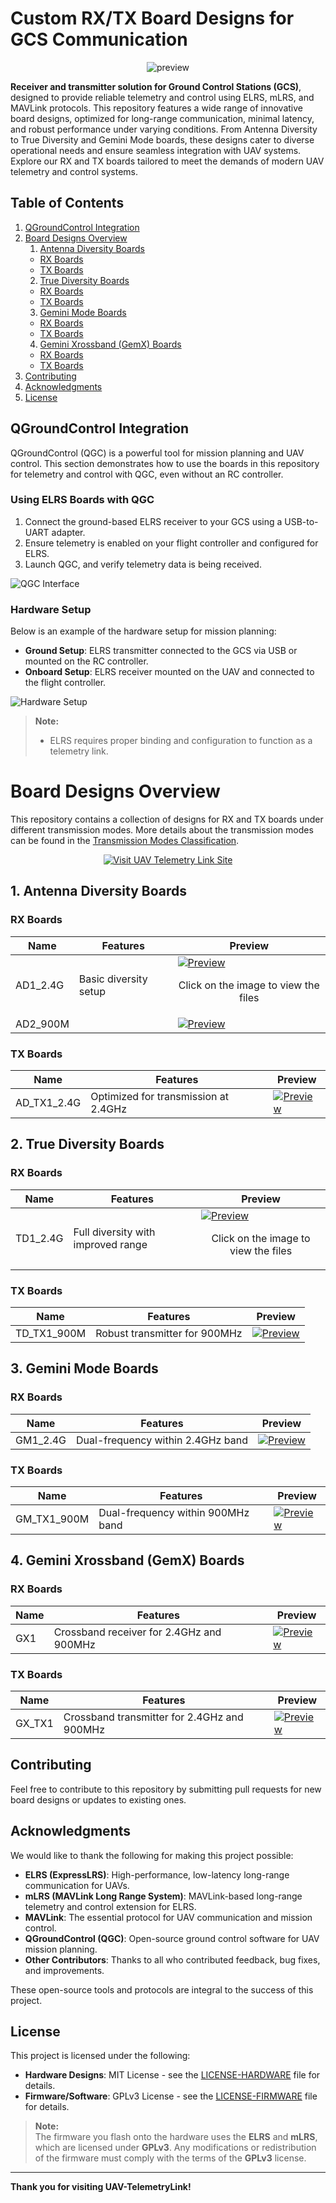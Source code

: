 # Custom RX/TX Board Designs for GCS Communication

<p align="center">
  <img src="Images/AD.png" alt="preview">
</p>

**Receiver and transmitter solution for Ground Control Stations (GCS)**, designed to provide reliable telemetry and control using ELRS, mLRS, and MAVLink protocols. This repository features a wide range of innovative board designs, optimized for long-range communication, minimal latency, and robust performance under varying conditions. From Antenna Diversity to True Diversity and Gemini Mode boards, these designs cater to diverse operational needs and ensure seamless integration with UAV systems. Explore our RX and TX boards tailored to meet the demands of modern UAV telemetry and control systems.


## Table of Contents

1. [QGroundControl Integration](#qgroundcontrol-integration)
2. [Board Designs Overview](#board-designs-overview)
    1. [Antenna Diversity Boards](#1-antenna-diversity-boards)
    - [RX Boards](#rx-boards)
    - [TX Boards](#tx-boards)
    2. [True Diversity Boards](#2-true-diversity-boards)
    - [RX Boards](#rx-boards-1)
    - [TX Boards](#tx-boards-1)
    3. [Gemini Mode Boards](#3-gemini-mode-boards)
    - [RX Boards](#rx-boards-2)
    - [TX Boards](#tx-boards-2)
    4. [Gemini Xrossband (GemX) Boards](#4-gemini-xrossband-gemx-boards)
    - [RX Boards](#rx-boards-3)
    - [TX Boards](#tx-boards-3)
3. [Contributing](#contributing)
4. [Acknowledgments](#acknowledgments)
5. [License](#license)


## QGroundControl Integration

QGroundControl (QGC) is a powerful tool for mission planning and UAV control. This section demonstrates how to use the boards in this repository for telemetry and control with QGC, even without an RC controller.

### Using ELRS Boards with QGC
1. Connect the ground-based ELRS receiver to your GCS using a USB-to-UART adapter.
2. Ensure telemetry is enabled on your flight controller and configured for ELRS.
3. Launch QGC, and verify telemetry data is being received.

![QGC Interface](Images/QGC_Telemetry.png)

### Hardware Setup
Below is an example of the hardware setup for mission planning:
- **Ground Setup**: ELRS transmitter connected to the GCS via USB or mounted on the RC controller.
- **Onboard Setup**: ELRS receiver mounted on the UAV and connected to the flight controller.

![Hardware Setup](Images/Hardware_Setup.png)
> **Note:**  
> - ELRS requires proper binding and configuration to function as a telemetry link.

# Board Designs Overview

This repository contains a collection of designs for RX and TX boards under different transmission modes. More details about the transmission modes can be found in the [Transmission Modes Classification](Receivers%20and%20Transmitters/README.md).

<p align="center">
    <a href="https://TeodoraMiu.github.io/UAV-TelemetryLink/" target="_blank">
        <img src="https://img.shields.io/badge/Visit_UAV_Telemetry_Link_Site-4C8F9F?style=for-the-badge&logo=github&logoColor=white&color=4C8F9F" alt="Visit UAV Telemetry Link Site">
    </a>
</p>

## 1. Antenna Diversity Boards

### RX Boards
| Name       | Features                          | Preview                                                       |
|------------|-----------------------------------|------------------------------------------------------------|
| AD1_2.4G   | Basic diversity setup    | [![Preview](Images/AD1_2.4G.gif)](https://github.com/TeodoraMiu/UAV-TelemetryLink/tree/main/Receivers%20and%20Transmitters/Antenna%20Diversity/RX/ExpressLRS_2.4GHz/AD1_2.4G)  <p align="center"> Click on the image to view the files </p>|
| AD2_900M   |       | [![Preview](Images/AD2_900M.png)](https://github.com/your-repo/boards/AD2_900M)   |

### TX Boards
| Name       | Features                          | Preview                                                       |
|------------|-----------------------------------|------------------------------------------------------------|
| AD_TX1_2.4G| Optimized for transmission at 2.4GHz | [![Preview](Images/AD_TX1_2.4G.png)](https://github.com/your-repo/boards/AD_TX1_2.4G)   |

## 2. True Diversity Boards

### RX Boards
| Name        | Features                          | Preview                                                       |
|-------------|-----------------------------------|------------------------------------------------------------|
| TD1_2.4G    | Full diversity with improved range | [![Preview](Images/TD1_2.4G.gif)](https://github.com/TeodoraMiu/UAV-TelemetryLink/tree/main/Receivers%20and%20Transmitters/True%20Antenna%20Diversity/ExpressLRS_2.4GHz/TD1_2.4G)  <p align="center"> Click on the image to view the files </p> |

### TX Boards
| Name        | Features                          | Preview                                                       |
|-------------|-----------------------------------|------------------------------------------------------------|
| TD_TX1_900M | Robust transmitter for 900MHz      | [![Preview](Images/TD_TX1_900M.png)](https://github.com/your-repo/boards/TD_TX1_900M)   |

## 3. Gemini Mode Boards

### RX Boards
| Name         | Features                          | Preview                                                       |
|--------------|-----------------------------------|------------------------------------------------------------|
| GM1_2.4G     | Dual-frequency within 2.4GHz band | [![Preview](Images/GM1_2.4G.png)](https://github.com/your-repo/boards/GM1_2.4G)   |

### TX Boards
| Name         | Features                          | Preview                                                       |
|--------------|-----------------------------------|------------------------------------------------------------|
| GM_TX1_900M  | Dual-frequency within 900MHz band  | [![Preview](Images/GM_TX1_900M.png)](https://github.com/your-repo/boards/GM_TX1_900M)   |

## 4. Gemini Xrossband (GemX) Boards

### RX Boards
| Name         | Features                          | Preview                                                       |
|--------------|-----------------------------------|------------------------------------------------------------|
| GX1          | Crossband receiver for 2.4GHz and 900MHz | [![Preview](Images/GX1.png)](https://github.com/your-repo/boards/GX1)   |

### TX Boards
| Name         | Features                          | Preview                                                       |
|--------------|-----------------------------------|------------------------------------------------------------|
| GX_TX1       | Crossband transmitter for 2.4GHz and 900MHz | [![Preview](Images/GX_TX1.png)](https://github.com/your-repo/boards/GX_TX1)   |

## Contributing

Feel free to contribute to this repository by submitting pull requests for new board designs or updates to existing ones.

## Acknowledgments

We would like to thank the following for making this project possible:

- **ELRS (ExpressLRS)**: High-performance, low-latency long-range communication for UAVs.  
- **mLRS (MAVLink Long Range System)**: MAVLink-based long-range telemetry and control extension for ELRS.  
- **MAVLink**: The essential protocol for UAV communication and mission control.  
- **QGroundControl (QGC)**: Open-source ground control software for UAV mission planning.  
- **Other Contributors**: Thanks to all who contributed feedback, bug fixes, and improvements.

These open-source tools and protocols are integral to the success of this project.

## License

This project is licensed under the following:

- **Hardware Designs**: MIT License - see the [LICENSE-HARDWARE](LICENSE-HARDWARE) file for details.
- **Firmware/Software**: GPLv3 License - see the [LICENSE-FIRMWARE](LICENSE-FIRMWARE) file for details.

> **Note:**  
> The firmware you flash onto the hardware uses the **ELRS** and **mLRS**, which are licensed under **GPLv3**. Any modifications or redistribution of the firmware must comply with the terms of the **GPLv3** license.

---

**Thank you for visiting UAV-TelemetryLink!**